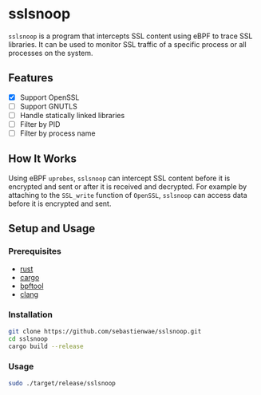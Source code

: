 # sslsnoop

`sslsnoop` is a program that intercepts SSL content using eBPF to trace SSL libraries. It can be used to monitor SSL traffic of a specific process or all processes on the system.

## Features
- [x] Support OpenSSL
- [ ] Support GNUTLS
- [ ] Handle statically linked libraries
- [ ] Filter by PID
- [ ] Filter by process name

## How It Works
Using eBPF `uprobes`, `sslsnoop` can intercept SSL content before it is encrypted and sent or after it is received and decrypted. For example by attaching to the `SSL_write` function of `OpenSSL`, `sslsnoop` can access data before it is encrypted and sent.

## Setup and Usage
### Prerequisites
- [rust](https://www.rust-lang.org/)
- [cargo](https://doc.rust-lang.org/cargo/getting-started/installation.html)
- [bpftool](https://github.com/libbpf/bpftool)
- [clang](https://clang.llvm.org/)

### Installation
```bash
git clone https://github.com/sebastienwae/sslsnoop.git
cd sslsnoop
cargo build --release
```

### Usage
```bash
sudo ./target/release/sslsnoop
```
